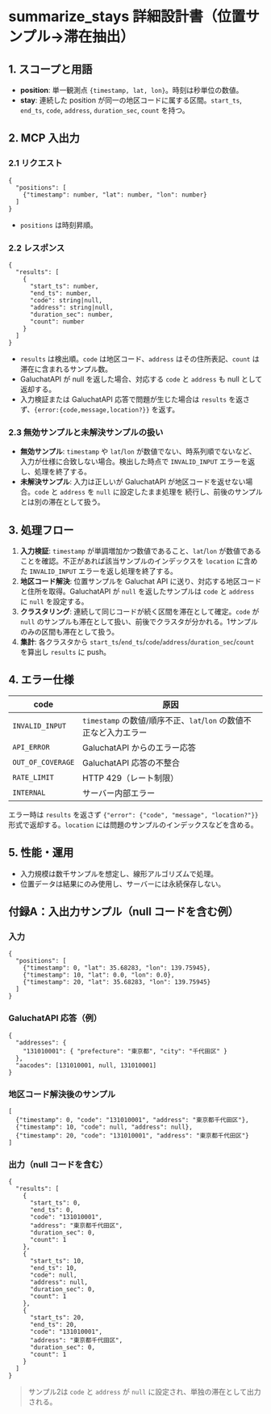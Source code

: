 # summarize_stays 詳細設計書（位置サンプル→滞在抽出）

## 1. スコープと用語
- **position**: 単一観測点 `{timestamp, lat, lon}`。時刻は秒単位の数値。
- **stay**: 連続した position が同一の地区コードに属する区間。`start_ts`, `end_ts`, `code`, `address`, `duration_sec`, `count` を持つ。

## 2. MCP 入出力
### 2.1 リクエスト
```jsonc
{
  "positions": [
    {"timestamp": number, "lat": number, "lon": number}
  ]
}
```
- `positions` は時刻昇順。

### 2.2 レスポンス
```jsonc
{
  "results": [
    {
      "start_ts": number,
      "end_ts": number,
      "code": string|null,
      "address": string|null,
      "duration_sec": number,
      "count": number
    }
  ]
}
```
  - `results` は検出順。`code` は地区コード、`address` はその住所表記、`count` は滞在に含まれるサンプル数。
  - GaluchatAPI が null を返した場合、対応する `code` と `address` も null として返却する。
  - 入力検証または GaluchatAPI 応答で問題が生じた場合は `results` を返さず、`{error:{code,message,location?}}` を返す。

### 2.3 無効サンプルと未解決サンプルの扱い
- **無効サンプル**: `timestamp` や `lat`/`lon` が数値でない、時系列順でないなど、入力が仕様に合致しない場合。検出した時点で
  `INVALID_INPUT` エラーを返し、処理を終了する。
- **未解決サンプル**: 入力は正しいが GaluchatAPI が地区コードを返せない場合。`code` と `address` を `null` に設定したまま処理を
  続行し、前後のサンプルとは別の滞在として扱う。

## 3. 処理フロー
1. **入力検証**: `timestamp` が単調増加かつ数値であること、`lat`/`lon` が数値であることを確認。不正があれば該当サンプルのインデックスを `location` に含めた `INVALID_INPUT` エラーを返し処理を終了する。
2. **地区コード解決**: 位置サンプルを Galuchat API に送り、対応する地区コードと住所を取得。GaluchatAPI が `null` を返したサンプルは `code` と `address` に `null` を設定する。
3. **クラスタリング**: 連続して同じコードが続く区間を滞在として確定。`code` が `null` のサンプルも滞在として扱い、前後でクラスタが分かれる。1サンプルのみの区間も滞在として扱う。
4. **集計**: 各クラスタから `start_ts`/`end_ts`/`code`/`address`/`duration_sec`/`count` を算出し `results` に push。

## 4. エラー仕様

| code             | 原因                                                        |
|------------------|-------------------------------------------------------------|
| `INVALID_INPUT`  | `timestamp` の数値/順序不正、`lat`/`lon` の数値不正など入力エラー |
| `API_ERROR`      | GaluchatAPI からのエラー応答                                 |
| `OUT_OF_COVERAGE`| GaluchatAPI 応答の不整合                                     |
| `RATE_LIMIT`     | HTTP 429（レート制限）                                      |
| `INTERNAL`       | サーバー内部エラー                                          |

エラー時は `results` を返さず `{"error": {"code", "message", "location?"}}` 形式で返却する。`location` には問題のサンプルのインデックスなどを含める。

## 5. 性能・運用
- 入力規模は数千サンプルを想定し、線形アルゴリズムで処理。
- 位置データは結果にのみ使用し、サーバーには永続保存しない。
## 付録A：入出力サンプル（null コードを含む例）

### 入力
```jsonc
{
  "positions": [
    {"timestamp": 0, "lat": 35.68283, "lon": 139.75945},
    {"timestamp": 10, "lat": 0.0, "lon": 0.0},
    {"timestamp": 20, "lat": 35.68283, "lon": 139.75945}
  ]
}
```

### GaluchatAPI 応答（例）
```jsonc
{
  "addresses": {
    "131010001": { "prefecture": "東京都", "city": "千代田区" }
  },
  "aacodes": [131010001, null, 131010001]
}
```

### 地区コード解決後のサンプル
```jsonc
[
  {"timestamp": 0, "code": "131010001", "address": "東京都千代田区"},
  {"timestamp": 10, "code": null, "address": null},
  {"timestamp": 20, "code": "131010001", "address": "東京都千代田区"}
]
```

### 出力（null コードを含む）
```jsonc
{
  "results": [
    {
      "start_ts": 0,
      "end_ts": 0,
      "code": "131010001",
      "address": "東京都千代田区",
      "duration_sec": 0,
      "count": 1
    },
    {
      "start_ts": 10,
      "end_ts": 10,
      "code": null,
      "address": null,
      "duration_sec": 0,
      "count": 1
    },
    {
      "start_ts": 20,
      "end_ts": 20,
      "code": "131010001",
      "address": "東京都千代田区",
      "duration_sec": 0,
      "count": 1
    }
  ]
}
```

> サンプル2は `code` と `address` が `null` に設定され、単独の滞在として出力される。

